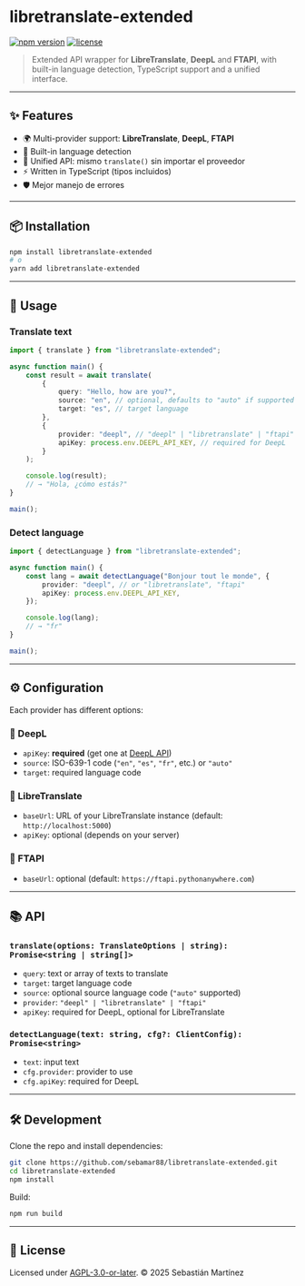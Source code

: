 # libretranslate-extended

[![npm version](https://img.shields.io/npm/v/libretranslate-extended.svg)](https://www.npmjs.com/package/libretranslate-extended)
[![license](https://img.shields.io/npm/l/libretranslate-extended.svg)](./LICENCE)

> Extended API wrapper for **LibreTranslate**, **DeepL** and **FTAPI**, with built-in language detection, TypeScript support and a unified interface.

---

## ✨ Features

-   🌍 Multi-provider support: **LibreTranslate**, **DeepL**, **FTAPI**
-   🔎 Built-in language detection
-   🧩 Unified API: mismo `translate()` sin importar el proveedor
-   ⚡ Written in TypeScript (tipos incluidos)
-   🛡️ Mejor manejo de errores

---

## 📦 Installation

```bash
npm install libretranslate-extended
# o
yarn add libretranslate-extended
```

---

## 🚀 Usage

### Translate text

```ts
import { translate } from "libretranslate-extended";

async function main() {
    const result = await translate(
        {
            query: "Hello, how are you?",
            source: "en", // optional, defaults to "auto" if supported
            target: "es", // target language
        },
        {
            provider: "deepl", // "deepl" | "libretranslate" | "ftapi"
            apiKey: process.env.DEEPL_API_KEY, // required for DeepL
        }
    );

    console.log(result);
    // → "Hola, ¿cómo estás?"
}

main();
```

### Detect language

```ts
import { detectLanguage } from "libretranslate-extended";

async function main() {
    const lang = await detectLanguage("Bonjour tout le monde", {
        provider: "deepl", // or "libretranslate", "ftapi"
        apiKey: process.env.DEEPL_API_KEY,
    });

    console.log(lang);
    // → "fr"
}

main();
```

---

## ⚙️ Configuration

Each provider has different options:

### 🔹 DeepL

-   `apiKey`: **required** (get one at [DeepL API](https://www.deepl.com/pro-api))
-   `source`: ISO-639-1 code (`"en"`, `"es"`, `"fr"`, etc.) or `"auto"`
-   `target`: required language code

### 🔹 LibreTranslate

-   `baseUrl`: URL of your LibreTranslate instance (default: `http://localhost:5000`)
-   `apiKey`: optional (depends on your server)

### 🔹 FTAPI

-   `baseUrl`: optional (default: `https://ftapi.pythonanywhere.com`)

---

## 📚 API

### `translate(options: TranslateOptions | string): Promise<string | string[]>`

-   `query`: text or array of texts to translate
-   `target`: target language code
-   `source`: optional source language code (`"auto"` supported)
-   `provider`: `"deepl" | "libretranslate" | "ftapi"`
-   `apiKey`: required for DeepL, optional for LibreTranslate

### `detectLanguage(text: string, cfg?: ClientConfig): Promise<string>`

-   `text`: input text
-   `cfg.provider`: provider to use
-   `cfg.apiKey`: required for DeepL

---

## 🛠 Development

Clone the repo and install dependencies:

```bash
git clone https://github.com/sebamar88/libretranslate-extended.git
cd libretranslate-extended
npm install
```

Build:

```bash
npm run build
```

---

## 📄 License

Licensed under [AGPL-3.0-or-later](./LICENCE).
© 2025 Sebastián Martínez
